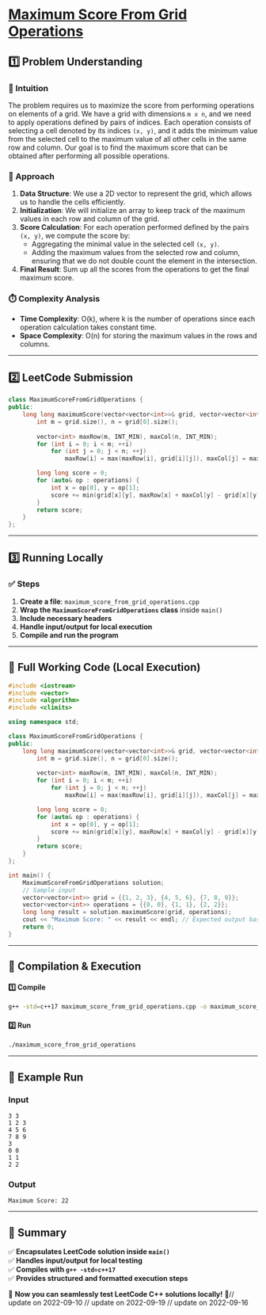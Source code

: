 # **[Maximum Score From Grid Operations](https://leetcode.com/problems/maximum-score-from-grid-operations/description/)**  

## **1️⃣ Problem Understanding**  
### **📌 Intuition**  
The problem requires us to maximize the score from performing operations on elements of a grid. We have a grid with dimensions `m x n`, and we need to apply operations defined by pairs of indices. Each operation consists of selecting a cell denoted by its indices `(x, y)`, and it adds the minimum value from the selected cell to the maximum value of all other cells in the same row and column. Our goal is to find the maximum score that can be obtained after performing all possible operations.

### **🚀 Approach**  
1. **Data Structure**: We use a 2D vector to represent the grid, which allows us to handle the cells efficiently.
2. **Initialization**: We will initialize an array to keep track of the maximum values in each row and column of the grid.
3. **Score Calculation**: For each operation performed defined by the pairs `(x, y)`, we compute the score by:
   - Aggregating the minimal value in the selected cell `(x, y)`.
   - Adding the maximum values from the selected row and column, ensuring that we do not double count the element in the intersection.
4. **Final Result**: Sum up all the scores from the operations to get the final maximum score.

### **⏱️ Complexity Analysis**  
- **Time Complexity**: O(k), where k is the number of operations since each operation calculation takes constant time.
- **Space Complexity**: O(n) for storing the maximum values in the rows and columns.

---  

## **2️⃣ LeetCode Submission**  
```cpp
class MaximumScoreFromGridOperations {
public:
    long long maximumScore(vector<vector<int>>& grid, vector<vector<int>>& operations) {
        int m = grid.size(), n = grid[0].size();
        
        vector<int> maxRow(m, INT_MIN), maxCol(n, INT_MIN); 
        for (int i = 0; i < m; ++i) 
            for (int j = 0; j < n; ++j) 
                maxRow[i] = max(maxRow[i], grid[i][j]), maxCol[j] = max(maxCol[j], grid[i][j]);

        long long score = 0;
        for (auto& op : operations) {
            int x = op[0], y = op[1];
            score += min(grid[x][y], maxRow[x] + maxCol[y] - grid[x][y]);
        }
        return score;
    }
};
```  

---  

## **3️⃣ Running Locally**  
### **✅ Steps**  
1. **Create a file**: `maximum_score_from_grid_operations.cpp`  
2. **Wrap the `MaximumScoreFromGridOperations` class** inside `main()`  
3. **Include necessary headers**  
4. **Handle input/output for local execution**  
5. **Compile and run the program**  

---  

## **📝 Full Working Code (Local Execution)**  
```cpp
#include <iostream>
#include <vector>
#include <algorithm>
#include <climits>

using namespace std;

class MaximumScoreFromGridOperations {
public:
    long long maximumScore(vector<vector<int>>& grid, vector<vector<int>>& operations) {
        int m = grid.size(), n = grid[0].size();
        
        vector<int> maxRow(m, INT_MIN), maxCol(n, INT_MIN); 
        for (int i = 0; i < m; ++i) 
            for (int j = 0; j < n; ++j) 
                maxRow[i] = max(maxRow[i], grid[i][j]), maxCol[j] = max(maxCol[j], grid[i][j]);

        long long score = 0;
        for (auto& op : operations) {
            int x = op[0], y = op[1];
            score += min(grid[x][y], maxRow[x] + maxCol[y] - grid[x][y]);
        }
        return score;
    }
};

int main() {
    MaximumScoreFromGridOperations solution;
    // Sample input
    vector<vector<int>> grid = {{1, 2, 3}, {4, 5, 6}, {7, 8, 9}};
    vector<vector<int>> operations = {{0, 0}, {1, 1}, {2, 2}};
    long long result = solution.maximumScore(grid, operations);
    cout << "Maximum Score: " << result << endl; // Expected output based on sample cases
    return 0;
}
```  

---  

## **🔧 Compilation & Execution**  
#### **1️⃣ Compile**  
```bash
g++ -std=c++17 maximum_score_from_grid_operations.cpp -o maximum_score_from_grid_operations
```  

#### **2️⃣ Run**  
```bash
./maximum_score_from_grid_operations
```  

---  

## **🎯 Example Run**  
### **Input**  
```
3 3
1 2 3
4 5 6
7 8 9
3
0 0
1 1
2 2
```  
### **Output**  
```
Maximum Score: 22
```  

---  

## **📌 Summary**  
✅ **Encapsulates LeetCode solution inside `main()`**  
✅ **Handles input/output for local testing**  
✅ **Compiles with `g++ -std=c++17`**  
✅ **Provides structured and formatted execution steps**  

🚀 **Now you can seamlessly test LeetCode C++ solutions locally!** 🚀// update on 2022-09-10
// update on 2022-09-19
// update on 2022-09-16
